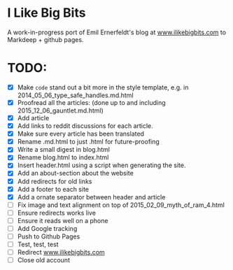 # I Like Big Bits
A work-in-progress port of Emil Ernerfeldt's blog at www.ilikebigbits.com to Markdeep + github pages.


# TODO:
* [x] Make `code` stand out a bit more in the style template, e.g. in 2014_05_06_type_safe_handles.md.html
* [x] Proofread all the articles: (done up to and including 2015_12_06_gauntlet.md.html)
* [x] Add article <titles>
* [x] Add links to reddit discussions for each article.
* [x] Make sure every article has been translated
* [x] Rename .md.html to just .html for future-proofing
* [x] Write a small digest in blog.html
* [x] Rename blog.html to index.html
* [x] Insert header.html using a script when generating the site.
* [x] Add an about-section about the website
* [x] Add redirects for old links
* [x] Add a footer to each site
* [x] Add a ornate separator between header and article
* [ ] Fix image and text alignment on top of 2015_02_09_myth_of_ram_4.html
* [ ] Ensure redirects works live
* [ ] Ensure it reads well on a phone
* [ ] Add Google tracking
* [ ] Push to Github Pages
* [ ] Test, test, test
* [ ] Redirect www.ilikebigbits.com
* [ ] Close old account

